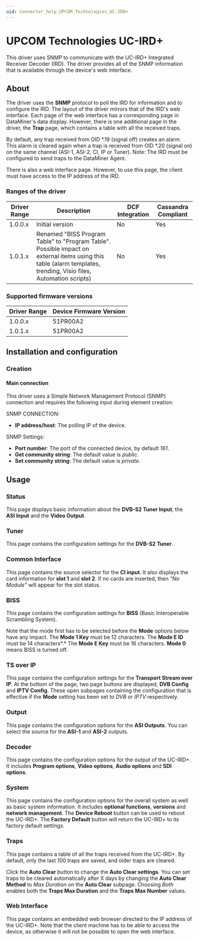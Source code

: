 ```yaml
---
uid: Connector_help_UPCOM_Technologies_UC-IRD+
---
```


# UPCOM Technologies UC-IRD+

This driver uses SNMP to communicate with the UC-IRD+ Integrated Receiver Decoder (IRD). The driver provides all of the SNMP information that is available through the device's web interface.

## About

The driver uses the **SNMP** protocol to poll the IRD for information and to configure the IRD. The layout of the driver mirrors that of the IRD's web interface. Each page of the web interface has a corresponding page in DataMiner's data display. However, there is one additional page in the driver, the **Trap** page, which contains a table with all the received traps.

By default, any trap received from OID \*.19 (signal off) creates an alarm. This alarm is cleared again when a trap is received from OID \*.20 (signal on) on the same channel (ASI-1, ASI-2, CI, IP or Tuner).
Note: The IRD must be configured to send traps to the DataMiner Agent.

There is also a web interface page. However, to use this page, the client must have access to the IP address of the IRD.

### Ranges of the driver

| **Driver Range** | **Description**                                                                                                                                                  | **DCF Integration** | **Cassandra Compliant** |
|------------------|------------------------------------------------------------------------------------------------------------------------------------------------------------------|---------------------|-------------------------|
| 1.0.0.x          | Initial version                                                                                                                                                  | No                  | Yes                     |
| 1.0.1.x          | Renamed "BISS Program Table" to "Program Table". Possible impact on external items using this table (alarm templates, trending, Visio files, Automation scripts) | No                  | Yes                     |

### Supported firmware versions

| **Driver Range** | **Device Firmware Version** |
|------------------|-----------------------------|
| 1.0.0.x          | 51PR00A2                    |
| 1.0.1.x          | 51PR00A2                    |

## Installation and configuration

### Creation

#### Main connection

This driver uses a Simple Network Management Protocol (SNMP) connection and requires the following input during element creation:

SNMP CONNECTION:

- **IP address/host**: The polling IP of the device.

SNMP Settings:

- **Port number**: The port of the connected device, by default *161*.
- **Get community string**: The default value is *public*.
- **Set community string**: The default value is *private*.

## Usage

### Status

This page displays basic information about the **DVB-S2 Tuner Input**, the **ASI Input** and the **Video Output**.

### Tuner

This page contains the configuration settings for the **DVB-S2 Tuner**.

### Common Interface

This page contains the source selector for the **CI input**. It also displays the card information for **slot 1** and **slot 2**. If no cards are inserted, then *"No Module"* will appear for the slot status.

### BISS

This page contains the configuration settings for **BISS** (Basic Interoperable Scrambling System).

Note that the mode first has to be selected before the **Mode** options below have any impact. The **Mode 1 Key** must be 12 characters. The **Mode E ID** must be 14 characters*.* The **Mode E Key** must be 16 characters. **Mode 0** means BISS is turned off.

### TS over IP

This page contains the configuration settings for the **Transport Stream over IP**. At the bottom of the page, two page buttons are displayed, **DVB Config** and **IPTV Config**. These open subpages containing the configuration that is effective if the **Mode** setting has been set to *DVB* or *IPTV* respectively.

### Output

This page contains the configuration options for the **ASI Outputs**. You can select the source for the **ASI-1** and **ASI-2** outputs.

### Decoder

This page contains the configuration options for the output of the UC-IRD+. It includes **Program options**, **Video options**, **Audio options** and **SDI options**.

### System

This page contains the configuration options for the overall system as well as basic system information. It includes **optional functions**, **versions** and **network management**. The **Device Reboot** button can be used to reboot the UC-IRD+. The **Factory Default** button will return the UC-IRD+ to its factory default settings.

### Traps

This page contains a table of all the traps received from the UC-IRD+. By default, only the last 100 traps are saved, and older traps are cleared.

Click the **Auto Clear** button to change the **Auto Clear settings**. You can set traps to be cleared automatically after X days by changing the **Auto Clear Method** to *Max Duration* on the **Auto Clear** subpage. Choosing *Both* enables both the **Traps Max Duration** and the **Traps Max Number** values.

### Web Interface

This page contains an embedded web browser directed to the IP address of the UC-IRD+. Note that the client machine has to be able to access the device, as otherwise it will not be possible to open the web interface.
